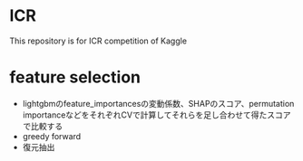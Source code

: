 # ICR
This repository is for ICR competition of Kaggle

# feature selection
* lightgbmのfeature_importancesの変動係数、SHAPのスコア、permutation importanceなどをそれぞれCVで計算してそれらを足し合わせて得たスコアで比較する
* greedy forward
* 復元抽出
